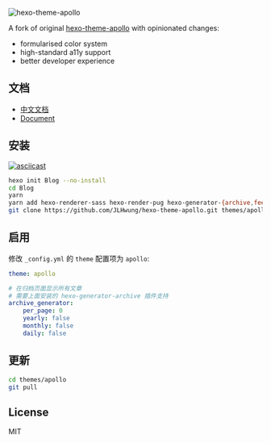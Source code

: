 ![hexo-theme-apollo](https://cloud.githubusercontent.com/assets/9530963/13026956/08e76eca-d277-11e5-8bfc-2e80cea20a0d.png)

A fork of original [hexo-theme-apollo](https://github.com/pinggod/hexo-theme-apollo) with opinionated changes:
- formularised color system
- high-standard a11y support
- better developer experience


## 文档

- [中文文档](https://github.com/JLHwung/hexo-theme-apollo/blob/master/doc%2Fdoc-zh.md)
- [Document](https://github.com/JLHwung/hexo-theme-apollo/blob/master/doc%2Fdoc-en.md)

## 安装

[![asciicast](https://asciinema.org/a/bsvksjw0h0gro2l34z8pxpihk.png)](https://asciinema.org/a/bsvksjw0h0gro2l34z8pxpihk)

``` bash
hexo init Blog --no-install
cd Blog 
yarn
yarn add hexo-renderer-sass hexo-render-pug hexo-generator-{archive,feed,sitemap} hexo-browsersync
git clone https://github.com/JLHwung/hexo-theme-apollo.git themes/apollo
```

## 启用

修改 `_config.yml` 的 `theme` 配置项为 `apollo`:

```yaml
theme: apollo

# 在归档页面显示所有文章
# 需要上面安装的 hexo-generator-archive 插件支持
archive_generator:
    per_page: 0
    yearly: false
    monthly: false
    daily: false
```

## 更新

``` bash
cd themes/apollo 
git pull
```

## License

MIT
